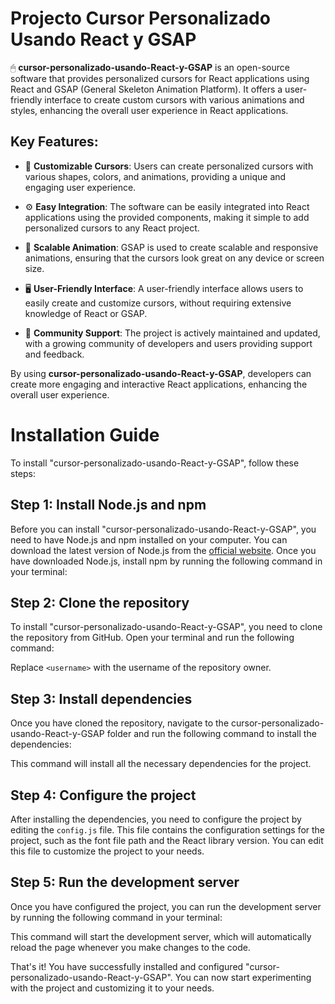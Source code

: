 # Projecto Cursor Personalizado Usando React y GSAP

🖱 **cursor-personalizado-usando-React-y-GSAP** is an open-source software that provides personalized cursors for React applications using React and GSAP (General Skeleton Animation Platform). It offers a user-friendly interface to create custom cursors with various animations and styles, enhancing the overall user experience in React applications.

## Key Features:

- 🔧 **Customizable Cursors**: Users can create personalized cursors with various shapes, colors, and animations, providing a unique and engaging user experience.

- ⚙️ **Easy Integration**: The software can be easily integrated into React applications using the provided components, making it simple to add personalized cursors to any React project.

- 🎨 **Scalable Animation**: GSAP is used to create scalable and responsive animations, ensuring that the cursors look great on any device or screen size.

- 🖥️ **User-Friendly Interface**: A user-friendly interface allows users to easily create and customize cursors, without requiring extensive knowledge of React or GSAP.

- 👥 **Community Support**: The project is actively maintained and updated, with a growing community of developers and users providing support and feedback.

By using **cursor-personalizado-usando-React-y-GSAP**, developers can create more engaging and interactive React applications, enhancing the overall user experience.

# Installation Guide

To install "cursor-personalizado-usando-React-y-GSAP", follow these steps:

## Step 1: Install Node.js and npm

Before you can install "cursor-personalizado-usando-React-y-GSAP", you need to have Node.js and npm installed on your computer. You can download the latest version of Node.js from the [official website](https://nodejs.org/en/download/). Once you have downloaded Node.js, install npm by running the following command in your terminal:


## Step 2: Clone the repository

To install "cursor-personalizado-usando-React-y-GSAP", you need to clone the repository from GitHub. Open your terminal and run the following command:


Replace `<username>` with the username of the repository owner.

## Step 3: Install dependencies

Once you have cloned the repository, navigate to the cursor-personalizado-usando-React-y-GSAP folder and run the following command to install the dependencies:


This command will install all the necessary dependencies for the project.

## Step 4: Configure the project

After installing the dependencies, you need to configure the project by editing the `config.js` file. This file contains the configuration settings for the project, such as the font file path and the React library version. You can edit this file to customize the project to your needs.

## Step 5: Run the development server

Once you have configured the project, you can run the development server by running the following command in your terminal:


This command will start the development server, which will automatically reload the page whenever you make changes to the code.

That's it! You have successfully installed and configured "cursor-personalizado-usando-React-y-GSAP". You can now start experimenting with the project and customizing it to your needs.